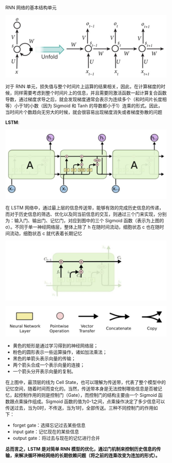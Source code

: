 RNN 网络的基本结构单元

![image-20190221120541283](../img/image-20190221120541283.png)

对于 RNN 单元，损失值与整个时间片上运算的结果相关，因此，在计算梯度的时候，同样需要考虑到整个时间片上的信息，并且需要同激活函数一起计算复合函数导数，通过梯度求导之后，就会发现梯度通常会表示为连续多个（和时间片长度相等）小于1的小数（因为 Sigmoid 和 Tanh 的导数都小于1）连乘的形式。因此，当时间片个数趋向无穷大的时候，就会很容易出现梯度消失或者梯度弥散的问题



**LSTM**:

![image-20190221121348203](../img/image-20190221121348203.png)

在 LSTM 网络中，通过最上层的信息传送带，能够有效的完成历史信息的传递，而对于历史信息的筛选、优化以及同当前信息的交互，则通过三个门来实现，分别为：输入门、输出门、记忆门，对应到图中的三个 Sigmoid 函数（表示为上图的 σ）。不同于单一神经网络层，整体上除了 h 在随时间流动，细胞状态 c 也在随时间流动，细胞状态 c 就代表着长期记忆

![image-20190221121633299](../img/image-20190221121633299.png)

![image-20190221121643309](../img/image-20190221121643309.png)

- 黄色的矩形是通过学习得到的神经网络层；
- 粉色的圆形表示一些运算操作，诸如加法乘法；
- 黑色的单箭头表示向量的传输；
- 两个箭头合成一个表示向量的连接；
- 一个箭头分开表示向量的复制。

在上图中，最顶层的线为 Cell State，也可以理解为传送带，代表了整个模型中的记忆空间，随着时间而变化的。当然，传送带本身是无法控制哪些信息是否被记忆，起控制作用的则是控制门（Gate），而控制门的结构主要由一个 Sigmoid 函数跟点乘操作组成。Sigmoid 函数的值为0-1之间，点乘操作决定了多少信息可以传送过去，当为0时，不传送，当为1时，全部传送。三种不同控制门的作用如下：

- forget gate：选择忘记过去某些信息
- input gate：记忆现在的某些信息
- output gate：将过去与现在的记忆进行合并

**总而言之，LSTM 是对简单 RNN 模型的优化，通过门机制来控制历史信息的传输，来解决循环神经网络的长期依赖问题（将之前的连乘改变为连加的形式）。**

